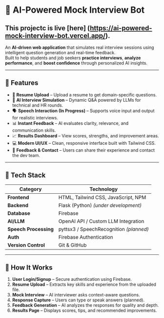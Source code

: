 # 🤖 AI-Powered Mock Interview Bot

## This projectc is live [here] (https://ai-powered-mock-interview-bot.vercel.app/).

An **AI-driven web application** that simulates real interview sessions using intelligent question generation and real-time feedback.  
Built to help students and job seekers **practice interviews**, **analyze performance**, and **boost confidence** through personalized AI insights.

---

## 🌟 Features

- 📄 **Resume Upload** – Upload a resume to get domain-specific questions.  
- 💬 **AI Interview Simulation** – Dynamic Q&A powered by LLMs for technical and HR rounds.  
- 🗣️ **Speech Interaction (In Progress)** – Supports voice input and output for realistic interviews.  
- 📊 **Instant Feedback** – AI evaluates clarity, relevance, and communication skills.  
- 📈 **Results Dashboard** – View scores, strengths, and improvement areas.  
- 💻 **Modern UI/UX** – Clean, responsive interface built with Tailwind CSS.  
- 💬 **Feedback & Contact** – Users can share their experience and contact the dev team.

---

## 🧩 Tech Stack

| Category | Technology |
|-----------|-------------|
| **Frontend** | HTML, Tailwind CSS, JavaScript, NPM |
| **Backend** | Flask (Python) *(under development)* |
| **Database** | Firebase |
| **AI/LLM** | OpenAI API / Custom LLM Integration |
| **Speech Processing** | pyttsx3 / SpeechRecognition *(planned)* |
| **Auth** | Firebase Authentication |
| **Version Control** | Git & GitHub |

---

## 🚀 How It Works

1. **User Login/Signup** – Secure authentication using Firebase.  
2. **Resume Upload** – Extracts key skills and experience from the uploaded file.  
3. **Mock Interview** – AI interviewer asks context-aware questions.  
4. **Response Capture** – Users can type or speak answers (planned).  
5. **Feedback Generation** – AI analyzes the responses for quality and depth.  
6. **Results Page** – Displays scores, tips, and recommended improvements.


